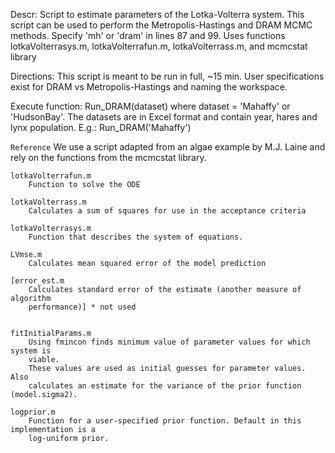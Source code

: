 Descr:        Script to estimate parameters of the Lotka-Volterra system.
               This script can be used to perform the Metropolis-Hastings 
               and DRAM MCMC methods. Specify 'mh' or 'dram' in lines 87 
               and 99.
               Uses functions lotkaVolterrasys.m, lotkaVolterrafun.m, 
               lotkaVolterrass.m, and mcmcstat library

 Directions:   This script is meant to be run in full, ~15 min. User 
               specifications exist for DRAM vs Metropolis-Hastings and 
               naming the workspace. 

Execute function: Run_DRAM(dataset) where dataset = 'Mahaffy' or 'HudsonBay'. The datasets are in Excel format and contain year, hares and lynx population. 
E.g.: Run_DRAM('Mahaffy')

```Reference```
We use a script adapted from an algae example by M.J. Laine and rely on the 
functions from the mcmcstat library.


	lotkaVolterrafun.m
		Function to solve the ODE
	
	lotkaVolterrass.m
		Calculates a sum of squares for use in the acceptance criteria
	
	lotkaVolterrasys.m
		Function that describes the system of equations.
	
	LVmse.m
		Calculates mean squared error of the model prediction
	
	[error_est.m
		Calculates standard error of the estimate (another measure of algorithm 
		performance)] * not used

	
	fitInitialParams.m 
		Using fmincon finds minimum value of parameter values for which system is 
		viable. 
		These values are used as initial guesses for parameter values. Also 
		calculates an estimate for the variance of the prior function (model.sigma2).
	
	logprior.m
		Function for a user-specified prior function. Default in this implementation is a
		log-uniform prior.
		

